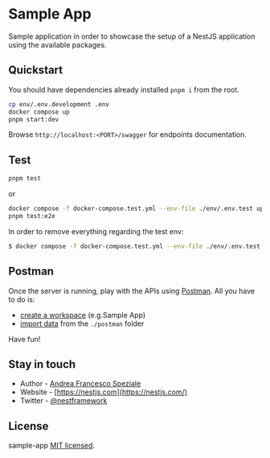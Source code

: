 # Sample App

Sample application in order to showcase the setup of a NestJS application using the available packages.

## Quickstart

You should have dependencies already installed `pnpm i` from the root.

```sh
cp env/.env.development .env
docker compose up
pnpm start:dev
```

Browse `http://localhost:<PORT>/swagger` for endpoints documentation.

## Test

```sh
pnpm test
```

or

```sh
docker compose -f docker-compose.test.yml --env-file ./env/.env.test up
pnpm test:e2e
```

In order to remove everything regarding the test env:

```bash
$ docker compose -f docker-compose.test.yml --env-file ./env/.env.test down -v
```

## Postman

Once the server is running, play with the APIs using [Postman](https://www.postman.com/downloads/). All you have to do is:

- [create a workspace](https://learning.postman.com/docs/collaborating-in-postman/using-workspaces/creating-workspaces/) (e.g.Sample App)
- [import data](https://learning.postman.com/docs/getting-started/importing-and-exporting-data/#importing-data-into-postman) from the `./postman` folder

Have fun!

## Stay in touch

- Author - [Andrea Francesco Speziale](https://twitter.com/andreafspeziale)
- Website - [https://nestjs.com](https://nestjs.com/)
- Twitter - [@nestframework](https://twitter.com/nestframework)

## License

sample-app [MIT licensed](LICENSE).
